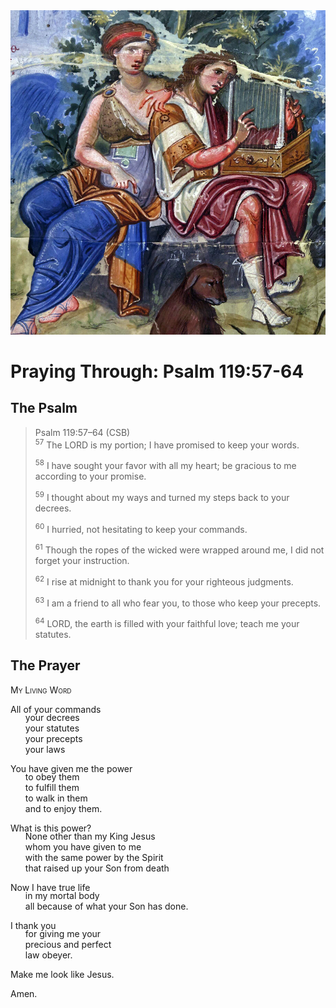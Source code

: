 <img class="intro-right" src="art-paris-psalter.jpg">

<style>
  li {list-style-type: none;}
  p + ul {
    margin-top: -18px;
}
</style>

# Praying Through: Psalm 119:57-64

## The Psalm

>Psalm 119:57–64 (CSB)  
><sup>57</sup> The LORD is my portion; I have promised to keep your words. 
>
><sup>58</sup> I have sought your favor with all my heart; be gracious to me according to your promise. 
>
><sup>59</sup> I thought about my ways and turned my steps back to your decrees. 
>
><sup>60</sup> I hurried, not hesitating to keep your commands. 
>
><sup>61</sup> Though the ropes of the wicked were wrapped around me, I did not forget your instruction. 
>
><sup>62</sup> I rise at midnight to thank you for your righteous judgments. 
>
><sup>63</sup> I am a friend to all who fear you, to those who keep your precepts. 
>
><sup>64</sup> LORD, the earth is filled with your faithful love; teach me your statutes.

## The Prayer

<div style="font-variant: small-caps;">
My Living Word
</div>

All of your commands
* your decrees
* your statutes
* your precepts
* your laws

You have given me the power
* to obey them
* to fulfill them
* to walk in them
* and to enjoy them.

What is this power?
* None other than my King Jesus
* whom you have given to me
* with the same power by the Spirit
* that raised up your Son from death

Now I have true life
* in my mortal body
* all because of what your Son has done.

I thank you
* for giving me your
* precious and perfect
* law obeyer.

Make me look like Jesus.

Amen.
